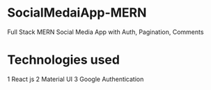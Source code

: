 # SocialMedaiApp-MERN
Full Stack MERN Social Media App with Auth, Pagination, Comments 
# Technologies used 
 1 React js
 2 Material UI
 3 Google Authentication
